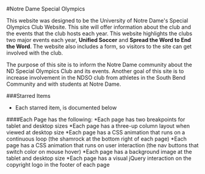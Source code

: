 #Notre Dame Special Olympics

This website was designed to be the University of Notre Dame's Special Olympics Club Website. This site will offer information about the club and the events that the club hosts each year. This website highlights the clubs two major events each year, **Unified Soccer** and **Spread the Word to End the Word**. The website also includes a form, so visitors to the site can get involved with the club.

The purpose of this site is to inform the Notre Dame community about the ND Special Olympics Club and its events. Another goal of this site is to increase involvement in the NDSO club from athletes in the South Bend Community and with students at Notre Dame.

###Starred Items  
- Each starred item, is documented below

####Each Page has the following:
 *Each page has two breakpoints for tablet and desktop sizes
 *Each page has a three-up column layout when viewed at desktop size
 *Each page has a CSS animation that runs on a continuous loop (the shamrock at the bottom right of each page)
 *Each page has a CSS animation that runs on user interaction (the nav buttons that switch color on mouse hover)
 *Each page has a background image at the tablet and desktop size
 *Each page has a visual jQuery interaction on the copyright logo in the footer of each page